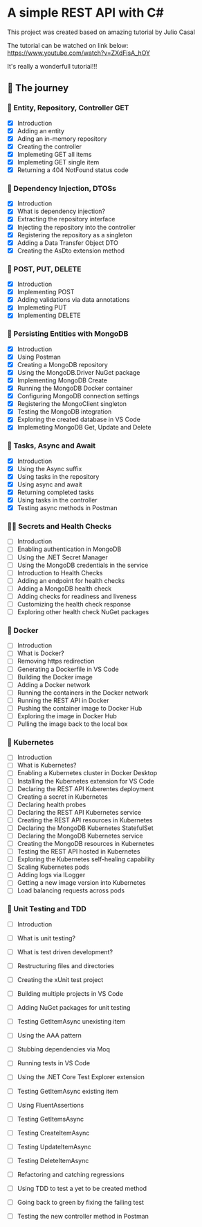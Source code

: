 # A simple REST API with C#

This project was created based on amazing tutorial by Julio Casal

The tutorial can be watched on link below:
https://www.youtube.com/watch?v=ZXdFisA_hOY

It's really a wonderfull tutorial!!!

## :milky_way: The journey

### :baby: Entity, Repository, Controller GET
- [X] Introduction
- [X] Adding an entity
- [X] Ading an in-memory repository
- [X] Creating the controller
- [X] Implemeting GET all items
- [X] Implemeting GET single item
- [X] Returning a 404 NotFound status code

### :child: Dependency Injection, DTOSs
- [X] Introduction
- [X] What is dependency injection?
- [X] Extracting the repository interface
- [X] Injecting the repository into the controller
- [X] Registering the repository as a singleton
- [X] Adding a Data Transfer Object DTO
- [X] Creating the AsDto extension method

### :boy: POST, PUT, DELETE
- [X] Introduction
- [X] Implementing POST
- [X] Adding validations via data annotations
- [X] Implemeting PUT
- [X] Implementing DELETE

### :adult: Persisting Entities with MongoDB
- [X] Introduction
- [X] Using Postman
- [X] Creating a MongoDB repository
- [X] Using the MongoDB.Driver NuGet package
- [X] Implementing MongoDB Create
- [X] Running the MongoDB Docker container
- [X] Configuring MongoDB connection settings
- [X] Registering the MongoClient singleton
- [X] Testing the MongoDB integration
- [X] Exploring the created database in VS Code
- [X] Implemeting MongoDB Get, Update and Delete

### :bearded_person: Tasks, Async and Await
- [X] Introduction
- [X] Using the Async suffix
- [X] Using tasks in the repository
- [X] Using async and await
- [X] Returning completed tasks
- [X] Using tasks in the controller
- [X] Testing async methods in Postman

### :white_haired_man: Secrets and Health Checks
- [ ] Introduction
- [ ] Enabling authentication in MongoDB
- [ ] Using the .NET Secret Manager
- [ ] Using the MongoDB credentials in the service
- [ ] Introduction to Health Checks
- [ ] Adding an endpoint for health checks
- [ ] Adding a MongoDB health check
- [ ] Adding checks for readiness and liveness
- [ ] Customizing the health check response
- [ ] Exploring other health check NuGet packages

### :older_adult: Docker
- [ ] Introduction
- [ ] What is Docker?
- [ ] Removing https redirection
- [ ] Generating a Dockerfile in VS Code
- [ ] Building the Docker image
- [ ] Adding a Docker network
- [ ] Running the containers in the Docker network
- [ ] Running the REST API in Docker
- [ ] Pushing the container image to Docker Hub
- [ ] Exploring the image in Docker Hub
- [ ] Pulling the image back to the local box

### :older_man: Kubernetes
- [ ] Introduction
- [ ] What is Kubernetes?
- [ ] Enabling a Kubernetes cluster in Docker Desktop
- [ ] Installing the Kubernetes extension for VS Code
- [ ] Declaring the REST API Kuberentes deployment
- [ ] Creating a secret in Kubernetes
- [ ] Declaring health probes
- [ ] Declaring the REST API Kubernetes service
- [ ] Creating the REST API resources in Kubernetes
- [ ] Declaring the MongoDB Kubernetes StatefulSet
- [ ] Declaring the MongoDB Kubernetes service
- [ ] Creating the MongoDB resources in Kubernetes
- [ ] Testing the REST API hosted in Kubernetes
- [ ] Exploring the Kubernetes self-healing capability
- [ ] Scaling Kubernetes pods
- [ ] Adding logs via ILogger
- [ ] Getting a new image version into Kubernetes
- [ ] Load balancing requests across pods

### :mage: Unit Testing and TDD
- [ ] Introduction
- [ ] What is unit testing?
- [ ] What is test driven development?
- [ ] Restructuring files and directories
- [ ] Creating the xUnit test project
- [ ] Building multiple projects in VS Code
- [ ] Adding NuGet packages for unit testing
- [ ] Testing GetItemAsync unexisting item
- [ ] Using the AAA pattern
- [ ] Stubbing dependencies via Moq
- [ ] Running tests in VS Code
- [ ] Using the .NET Core Test Explorer extension
- [ ] Testing GetItemAsync existing item
- [ ] Using FluentAssertions
- [ ] Testing GetItemsAsync
- [ ] Testing CreateItemAsync
- [ ] Testing UpdateItemAsync
- [ ] Testing DeleteItemAsync
- [ ] Refactoring and catching regressions
- [ ] Using TDD to test a yet to be created method
- [ ] Going back to green by fixing the failing test
- [ ] Testing the new controller method in Postman

